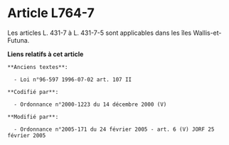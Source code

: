 # Article L764-7

Les articles L. 431-7 à L. 431-7-5 sont applicables dans les îles Wallis-et-Futuna.

**Liens relatifs à cet article**

	**Anciens textes**:

	  - Loi n°96-597 1996-07-02 art. 107 II

	**Codifié par**:

	  - Ordonnance n°2000-1223 du 14 décembre 2000 (V)

	**Modifié par**:

	  - Ordonnance n°2005-171 du 24 février 2005 - art. 6 (V) JORF 25 février 2005
